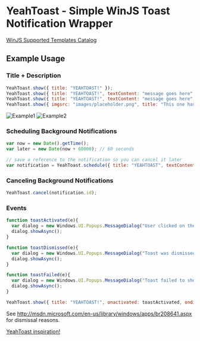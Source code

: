 # YeahToast - Simple WinJS Toast Notification Wrapper

[WinJS Supported Templates Catalog][1]

Example Usage
--------------------------------------

### Title + Description ###

```js
YeahToast.show({ title: "YEAHTOAST!" });
YeahToast.show({ title: "YEAHTOAST!", textContent: "message goes here" });
YeahToast.show({ title: "YEAHTOAST!", textContent: "message goes here", textContent2: "message line 2" });
YeahToast.show({ imgsrc: "images/placeholder.png", title: "This one has an image!", textContent: "something something" });
```

![Example1](http://dkdevelopment.net/img/yeahtoast1.png)
![Example2](http://dkdevelopment.net/img/yeahtoast2.png)

### Scheduling Background Notifications ###

````js
var now = new Date().getTime();
var later = new Date(now + 60000); // 60 seconds

// save a reference to the notification so you can cancel it later
var notification = YeahToast.schedule({ title: "YEAHTOAST", textContent: "message goes here", due: later });

````

### Canceling Background Notifications ###

````js
YeahToast.cancel(notification.id); 
````

### Events ###
```js
function toastActivated(e){
  var dialog = new Windows.UI.Popups.MessageDialog("User clicked on the toast!");
  dialog.showAsync();
}

function toastDismissed(e){
  var dialog = new Windows.UI.Popups.MessageDialog("Toast was dismissed!");
  dialog.showAsync();
}

function toastFailed(e){
  var dialog = new Windows.UI.Popups.MessageDialog("Toast failed to show!");
  dialog.showAsync();
}

YeahToast.show({ title: "YEAHTOAST!", onactivated: toastActivated, ondismissed: toastDismissed, onfailed: toastFailed});
```
See http://msdn.microsoft.com/en-us/library/windows/apps/br208641.aspx for dismissal reasons.

[YeahToast inspiration!][2]

[1]: http://msdn.microsoft.com/en-us/library/windows/apps/hh761494.aspx
[2]: http://www.youtube.com/watch?v=avU5onrWfYo


